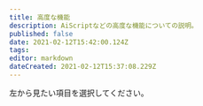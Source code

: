 ```yaml
---
title: 高度な機能
description: AiScriptなどの高度な機能についての説明。
published: false
date: 2021-02-12T15:42:00.124Z
tags: 
editor: markdown
dateCreated: 2021-02-12T15:37:08.229Z
---
```


左から見たい項目を選択してください。